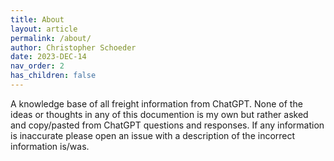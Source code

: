 ```yaml
---
title: About
layout: article
permalink: /about/
author: Christopher Schoeder
date: 2023-DEC-14
nav_order: 2
has_children: false
---
```


A knowledge base of all freight information from ChatGPT. None of the ideas or thoughts in any of this documention is my own but rather asked and copy/pasted from ChatGPT questions and responses. If any information is inaccurate please open an issue with a description of the incorrect information is/was.